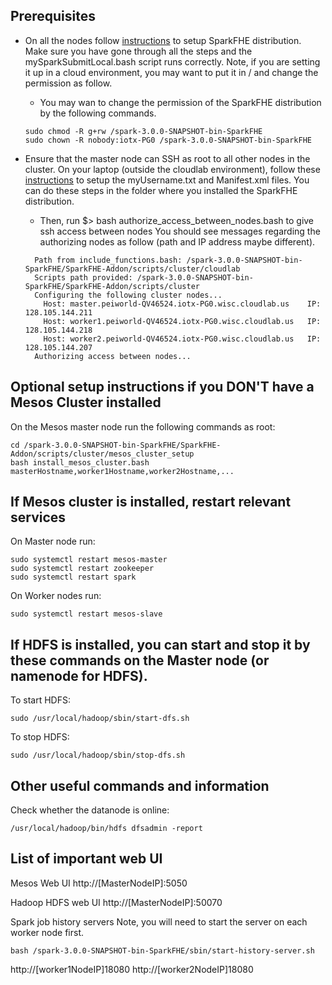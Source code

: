 ## Prerequisites
* On all the nodes follow [instructions](https://github.com/SpiRITlab/SparkFHE-Examples/wiki) to setup SparkFHE distribution. Make sure you have gone through all the steps and the mySparkSubmitLocal.bash script runs correctly. Note, if you are setting it up in a cloud environment, you may want to put it in / and change the permission as follow.

   * You may wan to change the permission of the SparkFHE distribution by the following commands.
   ```
   sudo chmod -R g+rw /spark-3.0.0-SNAPSHOT-bin-SparkFHE
   sudo chown -R nobody:iotx-PG0 /spark-3.0.0-SNAPSHOT-bin-SparkFHE
   ```

* Ensure that the master node can SSH as root to all other nodes in the cluster. On your laptop (outside the cloudlab environment), follow these [instructions](https://github.com/SpiRITlab/SparkFHE-Addon/tree/master/scripts/cluster/cloudlab) to setup the myUsername.txt and Manifest.xml files. You can do these steps in the folder where you installed the SparkFHE distribution.
  * Then, run $> bash authorize_access_between_nodes.bash  to give ssh access between nodes
    You should see messages regarding the authorizing nodes as follow (path and IP address maybe different).
  ```
    Path from include_functions.bash: /spark-3.0.0-SNAPSHOT-bin-SparkFHE/SparkFHE-Addon/scripts/cluster/cloudlab
    Scripts path provided: /spark-3.0.0-SNAPSHOT-bin-SparkFHE/SparkFHE-Addon/scripts/cluster
    Configuring the following cluster nodes...
      Host: master.peiworld-QV46524.iotx-PG0.wisc.cloudlab.us 	 IP: 128.105.144.211
      Host: worker1.peiworld-QV46524.iotx-PG0.wisc.cloudlab.us 	 IP: 128.105.144.218
      Host: worker2.peiworld-QV46524.iotx-PG0.wisc.cloudlab.us 	 IP: 128.105.144.207
    Authorizing access between nodes...
  ```

## Optional setup instructions if you DON'T have a Mesos Cluster installed
On the Mesos master node run the following commands as root:
```
cd /spark-3.0.0-SNAPSHOT-bin-SparkFHE/SparkFHE-Addon/scripts/cluster/mesos_cluster_setup
bash install_mesos_cluster.bash masterHostname,worker1Hostname,worker2Hostname,...
```

## If Mesos cluster is installed, restart relevant services 

On Master node run:
```
sudo systemctl restart mesos-master
sudo systemctl restart zookeeper
sudo systemctl restart spark
```

On Worker nodes run:
```
sudo systemctl restart mesos-slave
```


## If HDFS is installed, you can start and stop it by these commands on the Master node (or namenode for HDFS).
To start HDFS: 
```
sudo /usr/local/hadoop/sbin/start-dfs.sh
```
To stop HDFS: 
```
sudo /usr/local/hadoop/sbin/stop-dfs.sh
```

## Other useful commands and information
Check whether the datanode is online:
```
/usr/local/hadoop/bin/hdfs dfsadmin -report
```

## List of important web UI
Mesos Web UI
http://[MasterNodeIP]:5050

Hadoop HDFS web UI
http://[MasterNodeIP]:50070

Spark job history servers
Note, you will need to start the server on each worker node first.
```
bash /spark-3.0.0-SNAPSHOT-bin-SparkFHE/sbin/start-history-server.sh
```
http://[worker1NodeIP]18080
http://[worker2NodeIP]18080
